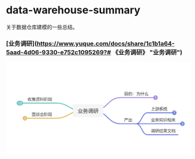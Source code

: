 # data-warehouse-summary

关于数据仓库建模的一些总结。

### [业务调研](https://www.yuque.com/docs/share/1c1b1a64-5aad-4d06-9330-e752c1095269?# 《业务调研》 "业务调研")

![1645283013763.png](image/README/1645283013763.png)
